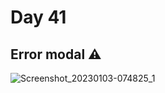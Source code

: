 # Day 41

## Error modal ⚠️

![Screenshot_20230103-074825_1](https://user-images.githubusercontent.com/75839810/210343127-28cc7306-9b3d-433f-8055-2a94d21b1d1b.jpg)
